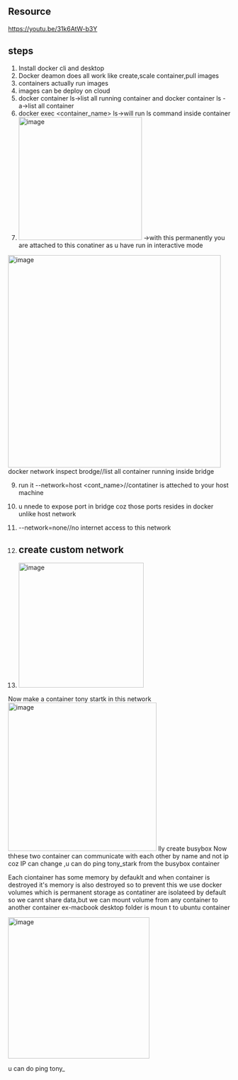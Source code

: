 ## Resource
https://youtu.be/31k6AtW-b3Y

## **steps**
1. Install docker cli and desktop
2.  Docker deamon does all work like create,scale container,pull images
3.  containers actually run images
4.  images can be deploy on cloud
5.  docker container ls->list all running container and docker container ls -a->list all container
6.  docker exec <container_name> ls->will run ls command inside container
8.  <img width="278" alt="image" src="https://github.com/user-attachments/assets/b175b599-c049-4512-9c04-cfcd54eb2442" /> ->with this permanently you are attached to this conatiner as u have run in interactive mode

<img width="480" alt="image" src="https://github.com/user-attachments/assets/8ea8fe72-c083-4a9a-b8e5-749e34633ee2" />
docker network inspect brodge//list all container running inside bridge

9.  run it --network=host <cont_name>//contatiner is atteched to your host machine
10.  u nnede to expose port in bridge coz those ports resides in docker unlike host network
11.  --network=none//no internet access to this network

12.  ## create custom network
13.  <img width="282" alt="image" src="https://github.com/user-attachments/assets/3eeae59f-d80b-4a57-acbb-25e35083c574" />
Now make a container tony startk in this network
<img width="335" alt="image" src="https://github.com/user-attachments/assets/c6354803-ce07-4dc0-98a5-acd16a93d6cc" />
lly create busybox
Now thhese two container can communicate with each other by name and not ip coz IP can change ,u can do ping tony_stark from the busybox container

Each ciontainer has some memory by defauklt and when container is destroyed it's memory is also destroyed
so to prevent this we use docker volumes which is permanent storage
as contatiner are isolateed by default so we cannt share data,but we can mount volume from any container to another container
ex-macbook desktop folder is moun t to ubuntu container

<img width="319" alt="image" src="https://github.com/user-attachments/assets/facdbfd1-38ae-449b-8302-82acab1aa741" />

u can do ping tony_


